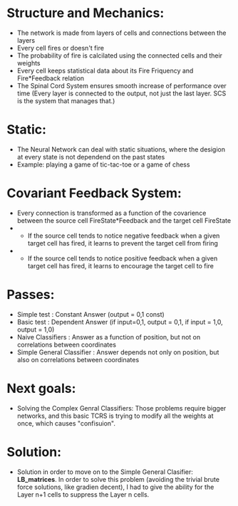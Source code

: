 # Structure and Mechanics:
- The network is made from layers of cells and connections between the layers
- Every cell fires or doesn't fire
- The probability of fire is calcilated using the connected cells and their weights
- Every cell keeps statistical data about its Fire Friquency and Fire*Feedback relation
- The Spinal Cord System ensures smooth increase of performance over time (Every layer is connected to the output, not just the last layer. SCS is the system that manages that.)

# Static:
- The Neural Network can deal with static situations, where the desigion at every state is not dependend on the past states
- Example: playing a game of tic-tac-toe or a game of chess

# Covariant Feedback System:
- Every connection is transformed as a function of the covarience between the source cell FireState*Feedback and the target cell FireState
- - If the source cell tends to notice negative feedback when a given target cell has fired, it learns to prevent the target cell from firing
- - If the source cell tends to notice positive feedback when a given target cell has fired, it learns to encourage the target cell to fire

# Passes:
- Simple test        : Constant Answer  (output = 0,1 const)
- Basic test         : Dependent Answer (if input=0,1, output = 0,1, if input = 1,0, output = 1,0)
- Naive Classifiers  : Answer as a function of position, but not on correlations between coordinates
- Simple General Classifier : Answer depends not only on position, but also on correlations between coordinates

# Next goals:
- Solving the Complex Genral Classifiers: Those problems require bigger networks, and this basic TCRS is trying to modify all the weights at once, which causes "confisuion".

# Solution:
- Solution in order to move on to the Simple General Clasifier: <b>LB_matrices</b>. In order to solve this problem (avoiding the trivial brute force solutions, like gradien decent), I had to give the ability for the Layer n+1 cells to suppress the Layer n cells.

